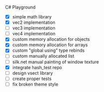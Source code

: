 C# Playground

- [x] simple math library
- [x] vec2 implementation
- [ ] vec3 implementation
- [ ] vec4 implementation
- [x] custom memory allocation for objects
- [x] custom memory allocation for arrays
- [x] custom "global using" type rebinds
- [ ] custom manually allocated list
- [ ] silk.net manual painting of window texture
- [x] integrate hash_test repo
- [ ] design vsect library
- [ ] create proper tests
- [ ] fix broken theme style